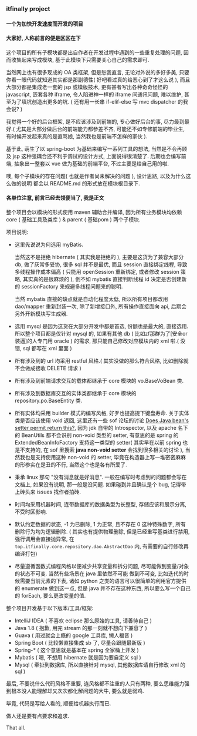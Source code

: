 ###  itfinally project
#### 一个为加快开发速度而开发的项目

#### 大家好, 人称前言的便是区区在下

这个项目的所有子模块都是出自作者在开发过程中遇到的一些重复处理的问题,
因而收集起来写成模块, 基于此模块下只需要关心自己的需求即可.

当然网上也有很多现成的 OA 类框架, 但是恕我直言, 无论对外说的多好多美, 
只要你看一眼代码就知道其实都是那副德性( 好吧看过真的给恶心到了才这么说 ), 
而且大部分都是集成老一套的 jsp 或模版技术, 更有甚者写出各种奇奇怪怪的 javascript, 
嵌套各种 iframe, 令人陷进神一样的 iframe 间通讯问题, 难以维护, 
甚至为了填坑创造出更多的坑. ( 还有用一长串 if-elif-else 写 mvc dispatcher 的我会说? )

我觉得一个好的后台框架, 是不应该涉及到前端的, 
专心做好后台的事, 尽力最到最好.( 尤其是大部分做后台的前端能力都参差不齐, 可能还不如专修前端的毕业生, 
有时候开发起来真的是直骂娘, 当然我也是前端不怎样的家伙 ).

基于此, 萌生了以 spring-boot 为基础来编写一系列工具的想法, 
当然是不会再顾及 jsp 这种强耦合还不利于调试的设计方式, 上面说得很清楚了.
后期也会编写前端, 抽象出一整套以 vue 做为基础的前端平台, 不过主要是给自己用的啦.

噢, 每个子模块的存在问题( 也就是作者尚未解决的问题 ), 设计思路, 以及为什么这么做的说明
都会以 README.md 的形式放在模块根目录下.

#### 各单位注意, 前言已经去领便当了, 我是正文

整个项目会以模块的形式使用 maven 辅助合并编译, 因为所有业务模块均依赖
core ( 基础工具及类库 ) & parent ( 基础pom ) 两个子模块.

项目说明:
* 这里先说说为何选用 myBatis.
  
  当然这不是拒绝 hibernate ( 其实我是拒绝的 ), 主要是这货为了兼容大部分 db,
  做了灰常多妥协, 很多 sql 并不是最优, 而且 session 直接绑定线程, 导致多线程操作成本偏高
  ( 只能用 openSession 重新绑定, 或者修改 session 策略, 其实真的是很麻烦的 ), 
  倒不如 mybatis 直接判断线程 id 决定是否创建新的 sessionFactory 来规避多线程问题来的聪明.
  
  当然 mybatis 直接的缺点就是自动化程度太低, 所以所有项目都改用 dao/mapper 重新封装一次, 
  除了新增接口外, 所有操作直接面向 api, 后期会另外开新模块写生成器.
  
* 选用 mysql 是因为这货在大部分开发中都是首选, 份额也是最大的, 直接选用.
  所以整个项目都是仅针对 mysql 的, 如果有其他 db ( 比如zf那群为了[安全or装逼]的人专门用 oracle )
  的需求, 那只能自己修改对应模块内的 xml 啦.( 没错, sql 都写在 xml 里面 )
  
* 所有涉及到的 url 均采用 restful 风格.( 其实没做的那么符合风格, 比如删除就不会做成接收 DELETE 请求 )

* 所有涉及到前端请求交互的载体都继承于 core 模块的 vo.BaseVoBean 类.

* 所有涉及到数据库交互的实体类都继承于 core 模块的 repository.po.BaseEntity 类.

* 所有实体均采用 builder 模式的编写风格, 好歹也提高提下键盘寿命. 关于实体类是否应该使用 void 返回, 这里还有一些 sof 论坛的讨论
  [Does Java bean's setter permit return this?](https://stackoverflow.com/questions/5741369/does-java-beans-setter-permit-return-this),
  因为 jdk 自带的 Introspector, 以及 apache 名下的 BeanUtils 都不会识别 non-void 类型的 setter, 有意思的是 spring 的 ExtendedBeanInfoFactory 
  支持这一类型的 setter( 其实早在以前 spring 也是不支持的, 在 sof 里搜索 <strong>java non-void setter</strong> 会找到很多相关的讨论 ), 
  当然我也是支持使用这种 non-void 的 setter, 毕竟在构造器上写一堆密密麻麻的形参实在是丑的不行, 当然这个也是各有所爱了.

* 秉承 linux 那句 "没有消息就是好消息". 一般在编写时考虑到的问题都会写在文档上, 如果没有说明, 那一般是没问题. 
  如果碰到并且确认是个 bug, 记得带上砖头来 issues 找作者拍砖.
  
* 时间均采用机器时间, 连带数据库的数据类型为长整型, 存储应该和展示分离, 不受时区影响.

* 默认约定数据的状态, -1 为已删除, 1 为正常, 且不存在 0 这种特殊数字, 所有删除行为均为逻辑删除.
  ( 其实也有提供物理删除, 但是已经重写基类进行禁用, 强行调用会直接抛异常, 在 `top.itfinally.core.repository.dao.AbstractDao` 内,
   有需要的自行修改再编译打包)
   
* 尽量遵循函数式编程风格以便减少共享变量和拆分问题, 尽可能做到变量/对象的状态不可变. 当然有些场景在 java 里依然不可能
  做到不可变, 比如迭代的时候需要当前元素的下表, 诸如 python 之类的语言可以很简单的利用官方提供的 enumerate 做到这一点, 
  但是 java 并不存在这种东西, 所以要么写一个自己的 forEach, 要么更改变量的值.
   
整个项目开发基于以下版本/工具/框架:
* IntelliJ IDEA ( 不喜欢 eclipse 那么原始的工具, 请善待自己 )
* Java 1.8      ( 抱歉, 用完 stream 的那一刻就不想向下兼容了 )
* Guava         ( 用过就会上瘾的 google 工具库, 懒人福音 )
* Spring Boot   ( 比较懒直接集成 sb 了, 尽量会跟随最新版 )
* Spring-*      ( 这个意思就是基本在 spring 全家桶上开发 )
* Mybatis       ( 嗯, 不想用 hibernate 就是因为要自定义 sql )
* Mysql         ( 牵扯到数据库, 所以直接针对 mysql, 其他数据库请自行修改 xml 的 sql )

最后, 不要说什么代码风格不重要, 连风格都不注重的人只有两种, 
要么思维能力强到根本没人能理解却又次次都化解问题的大牛, 要么就是弱鸡.

毕竟, 代码是写给人看的, 顺便给机器执行而已.

做人还是要有点要求和追求.

That all.
